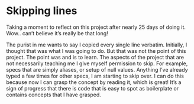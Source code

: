 # Skipping lines

Taking a moment to reflect on this project after nearly 25 days of doing it. Wow.. can’t believe it’s really be that long!

The purist in me wants to say I copied every single line verbatim. Initially, I thought that was what I was going to do. But that was not the point of this project. The point was and is to learn. The aspects of the project that are not necessarily teaching me I give myself permission to skip. For example, specs that are simply aliases, or setup of null values. Anything I’ve already typed a few times for other specs, I am starting to skip over. I can do this because now I can grasp the concept by reading it, which is great! It’s a sign of progress that there is code that is easy to spot as boilerplate or contains concepts that I have grasped. 

